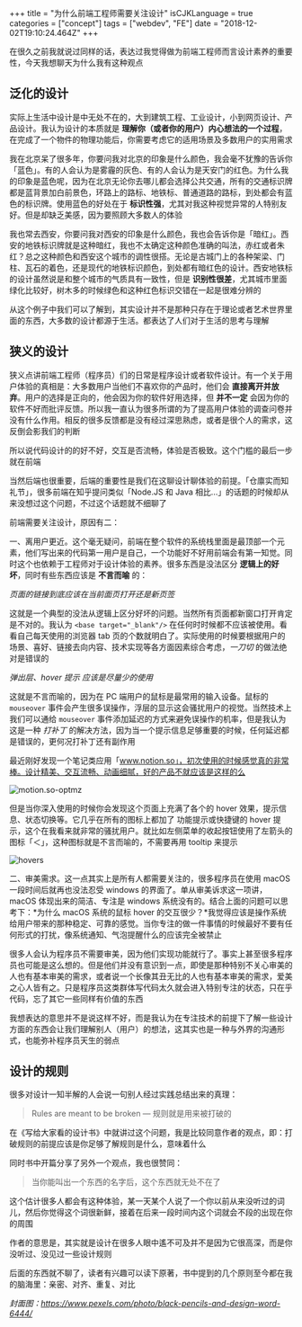 +++
title = "为什么前端工程师需要关注设计"
isCJKLanguage = true
categories = ["concept"]
tags = ["webdev", "FE"]
date = "2018-12-02T19:10:24.464Z"
+++

在很久之前我就说过同样的话，表达过我觉得做为前端工程师而言设计素养的重要性，今天我想聊天为什么我有这种观点

## 泛化的设计

实际上生活中设计是中无处不在的，大到建筑工程、工业设计，小到网页设计、产品设计。我认为设计的本质就是 **理解你（或者你的用户）内心想法的一个过程**，在完成了一个物件的物理功能后，你需要考虑它的适用场景及多数用户的实用需求

我在北京呆了很多年，你要问我对北京的印象是什么颜色，我会毫不犹豫的告诉你「蓝色」。有的人会认为是雾霾的灰色、有的人会认为是天安门的红色。为什么我的印象是蓝色呢，因为在北京无论你去哪儿都会选择公共交通，所有的交通标识牌都是蓝背景加白前景色，环路上的路标、地铁标、普通道路的路标，到处都会有蓝色的标识牌。使用蓝色的好处在于 **标识性强**，尤其对我这种视觉异常的人特别友好。但是却缺乏美感，因为要照顾大多数人的体验

我也常去西安，你要问我对西安的印象是什么颜色，我也会告诉你是「暗红」。西安的地铁标识牌就是这种暗红，我也不太确定这种颜色准确的叫法，赤红或者朱红？总之这种颜色和西安这个城市的调性很搭。无论是古城门上的各种架梁、门柱、瓦石的着色，还是现代的地铁标识颜色，到处都有暗红色的设计。西安地铁标的设计虽然说是和整个城市的气质具有一致性，但是 **识别性很差**，尤其城市里面绿化比较好，树木多的时候绿色和这种红色标识交错在一起是很难分辨的

从这个例子中我们可以了解到，其实设计并不是那种只存在于理论或者艺术世界里面的东西，大多数的设计都源于生活。都表达了人们对于生活的思考与理解

## 狭义的设计

狭义点讲前端工程师（程序员）们的日常是程序设计或者软件设计。有一个关于用户体验的真相是：大多数用户当他们不喜欢你的产品时，他们会 **直接离开并放弃**。用户的选择是正向的，他会因为你的软件好用选择，但 **并不一定** 会因为你的软件不好而批评反馈。所以我一直认为很多所谓的为了提高用户体验的调查问卷并没有什么作用。相反的很多反馈都是没有经过深思熟虑，或者是很个人的需求，这反倒会影我们的判断

所以说代码设计的的好不好，交互是否流畅，体验是否极致。这个门槛的最后一步就在前端

当然后端也很重要，后端的重要性是我们在这聊设计聊体验的前提。「仓廪实而知礼节」，很多前端在知乎提问类似「Node.JS 和 Java 相比…」的话题的时候却从来没想过这个问题，不过这个话题就不细聊了

前端需要关注设计，原因有二：

一、离用户更近。这个毫无疑问，前端在整个软件的系统栈里面是最顶部一个元素，他们写出来的代码第一用户是自己，一个功能好不好用前端会有第一知觉。同时这个也依赖于工程师对于设计体验的素养。很多东西是没法区分 **逻辑上的好坏**，同时有些东西应该是 **不言而喻** 的：

*页面的链接到底应该在当前面页打开还是新页签*

这就是一个典型的没法从逻辑上区分好坏的问题。当然所有页面都新窗口打开肯定是不对的。我认为 `<base target="_blank"/>` 在任何时时候都不应该被使用。看看自己每天使用的浏览器 tab 页的个数就明白了。实际使用的时候要根据用户的场景、喜好、链接去向内容、技术实现等各方面因素综合考虑，*一刀切* 的做法绝对是错误的

*弹出层、hover 提示 应该是尽量少的使用*

这就是不言而喻的，因为在 PC 端用户的鼠标是最常用的输入设备。鼠标的 `mouseover` 事件会产生很多误操作，浮层的显示这会骚扰用户的视觉。当然技术上我们可以通给 `mouseover` 事件添加延迟的方式来避免误操作的机率，但是我认为这是一种 *打补丁* 的解决方法，因为当一个提示信息足够重要的时候，任何延迟都是错误的，更何况打补丁还有副作用

最近刚好发现一个笔记类应用「www.notion.so」，初次使用的时候感觉真的非常棒。设计精美、交互流畅、动画细腻，好的产品不就应该是这样的么

![motion.so-optmz](https://img12.360buyimg.com/devfe/jfs/t29341/339/962472864/379822/48eff2bb/5c03552aN432640ea.png)

但是当你深入使用的时候你会发现这个页面上充满了各个的 hover 效果，提示信息、状态切换等。它几乎在所有的图标上都加了 功能提示或快捷键的 hover 提示，这个在我看来就非常的骚扰用户。就比如左侧菜单的收起按钮使用了左箭头的图标「＜」，这种图标就是不言而喻的，不需要再用 tooltip 来提示

![hovers](https://img13.360buyimg.com/devfe/jfs/t30091/247/977323550/330695/a320c333/5c03914aNcce71c64.gif)

二、审美需求。这一点其实上是所有人都需要关注的，很多程序员在使用 macOS 一段时间后就再也没法忍受 windows 的界面了。单从审美诉求这一项讲，macOS 体现出来的简洁、专注是 windows 系统没有的。结合上面的问题可以思考下：*为什么 macOS 系统的鼠标 hover 的交互很少？*我觉得应该是操作系统给用户带来的那种稳定、可靠的感觉。当你专注的做一件事情的时候最好不要有任何形式的打扰，像系统通知、气泡提醒什么的应该完全被禁止

很多人会认为程序员不需要审美，因为他们实现功能就行了。事实上甚至很多程序员也可能是这么想的。但是他们并没有意识到一点，即使是那种特别不关心审美的人也有基本审美的需求，或者说一个长像其丑无比的人也有基本审美的需求，爱美之心人皆有之。只是程序员这类群体写代码太久就会进入特别专注的状态，只在乎代码，忘了其它一些同样有价值的东西

我想表达的意思并不是说这样不好，而是我认为在专注技术的前提下了解一些设计方面的东西会让我们理解别人（用户）的想法，这其实也是一种与外界的沟通形式，也能弥补程序员天生的弱点

## 设计的规则

很多对设计一知半解的人会说一句别人经过实践总结出来的真理：

> Rules are meant to be broken — 规则就是用来被打破的

在《写给大家看的设计书》中就讲过这个问题，我是比较同意作者的观点，即：打破规则的前提应该是你足够了解规则是什么，意味着什么

同时书中开篇分享了另外一个观点，我也很赞同：

> 当你能叫出一个东西的名字后，这个东西就无处不在了

这个估计很多人都会有这种体验，某一天某个人说了一个你以前从来没听过的词儿，然后你觉得这个词很新鲜，接着在后来一段时间内这个词就会不段的出现在你的周围

作者的意思是，其实就是设计在很多人眼中遙不可及并不是因为它很高深，而是你没听过、没见过一些设计规则

后面的东西就不聊了，读者有兴趣可以读下原著，书中提到的几个原则至今都在我的脑海里：亲密、对齐、重复、对比

*封面图：https://www.pexels.com/photo/black-pencils-and-design-word-6444/*
